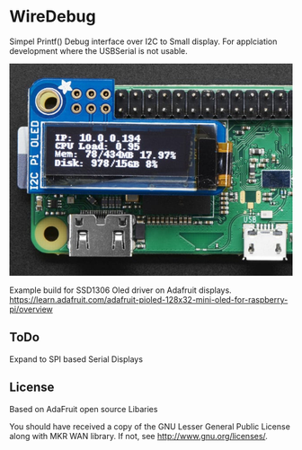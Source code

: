 # WireDebug

Simpel Printf() Debug interface over I2C to Small display.
For applciation development where the USBSerial is not usable.

![logo](/images/oled128x32.jpg?raw=true)

Example build for SSD1306 Oled driver on Adafruit displays.
https://learn.adafruit.com/adafruit-pioled-128x32-mini-oled-for-raspberry-pi/overview

## ToDo
Expand to SPI based Serial Displays

## License

Based on AdaFruit open source Libaries


You should have received a copy of the GNU Lesser General Public License
along with MKR WAN library.  If not, see <http://www.gnu.org/licenses/>.
